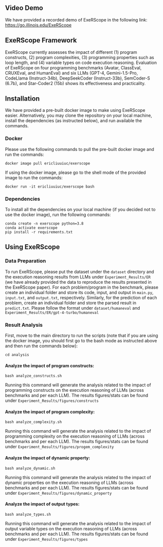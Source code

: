## Video Demo
We have provided a recorded demo of ExeRScope in the following link: https://go.illinois.edu/ExeRScope

## ExeRScope Framework
ExeRScope currently assesses the impact of different (1) program constructs, (2) program complexities, (3) programming properties such as loop length, and (4) variable types on code execution reasoning. 
Evaluation of ExeRScope on four programming benchmarks (Avatar, ClassEval, CRUXEval, and HumanEval) and six LLMs (GPT-4, Gemini-1.5-Pro, CodeLlama (Instruct-34b), DeepSeekCoder (Instruct-33b), SemCoder-S (6.7b), and Star-Coder2 (15b) shows its effectiveness and practicality. 

## Installation
We have provided a pre-built docker image to make using ExeRScope easier. Alternatively, you may clone the repository on your local machine, install the dependencies (as instructed below), and run available the commands.

### Docker
Please use the following commands to pull the pre-built docker image and run the commands:
```
docker image pull ericliuuiuc/exerscope
```

If using the docker image, please go to the shell mode of the provided image to run the commands:
```
docker run -it ericliuuiuc/exerscope bash
```

### Dependencies
To install all the dependencies on your local machine (if you decided not to use the docker image), run the following commands:
```
conda create -n exerscope python=3.8
conda activate exerscope
pip install -r requirements.txt
```

## Using ExeRScope

### Data Preparation
To run ExeRScope, please put the dataset under the ```dataset``` directory and the execution reasoning results from LLMs under ```Experiment_Results/ER``` (we have already provided the data to reproduce the results presented in the ExeRScope paper).
For each problem/program in the benchmark, please create an individual folder and store its code, input, and output in ```main.py```, ```input.txt```, and ```output.txt```, respectively. Similarly, for the prediction of each problem, create an individual folder and store the parsed result in ```predict.txt```.
Please follow the format under ```dataset/humaneval``` and ```Experiment_Results/ER/gpt-4-turbo/humaneval```

### Result Analysis
First, move to the main directory to run the scripts (note that if you are using the docker image, you should first go to the bash mode as instructed above and then run the commands below):

```
cd analysis
```

#### Analyze the impact of program constructs:
```
bash analyze_constructs.sh
```
Running this command will generate the analysis related to the impact of programming constructs on the execution reasoning of LLMs (across benchmarks and per each LLM). The results figures/stats can be found under ```Experiment_Results/figures/constructs```

#### Analyze the impact of program complexity:
```
bash analyze_complexity.sh
```
Running this command will generate the analysis related to the impact of programming complexity on the execution reasoning of LLMs (across benchmarks and per each LLM). The results figures/stats can be found under ```Experiment_Results/figures/progem_complexity```
#### Analyze the impact of dynamic property:
```
bash analyze_dynamic.sh
```
Running this command will generate the analysis related to the impact of dynamic properties on the execution reasoning of LLMs (across benchmarks and per each LLM). The results figures/stats can be found under ```Experiment_Results/figures/dynamic_property```

#### Analyze the impact of output types:
```
bash analyze_types.sh
```
Running this command will generate the analysis related to the impact of output variable types on the execution reasoning of LLMs (across benchmarks and per each LLM). The results figures/stats can be found under ```Experiment_Results/figures/types```
